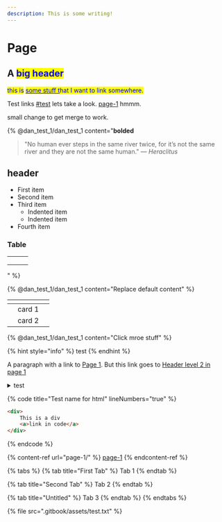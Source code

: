 ```yaml
---
description: This is some writing!
---
```


# Page

## A <mark style="color:blue;">big header</mark>

<mark style="color:blue;">this is</mark> [<mark style="color:blue;">some stuff t</mark>](page-1/)<mark style="color:blue;">hat I want to link somewhere.</mark>

Test links [#test](./#test "mention") lets take a look. [page-1](page-1/ "mention") hmmm.

small change to get merge to work.

{% @dan_test_1/dan_test_1 content="**bolded** 

> "No human ever steps in the same river twice, for it’s not the same river and they are not the same human." — _Heraclitus_

## header

- First item
- Second item
- Third item
    - Indented item
    - Indented item
- Fourth item

### Table

|   |   |   |
| - | - | - |
|   |   |   |
|   |   |   |
|   |   |   |
" %}

{% @dan_test_1/dan_test_1 content="Replace default content" %}



<table data-view="cards"><thead><tr><th></th><th></th><th></th></tr></thead><tbody><tr><td></td><td>card 1</td><td></td></tr><tr><td></td><td>card 2</td><td></td></tr></tbody></table>

{% @dan_test_1/dan_test_1 content="Click mroe stuff" %}

{% hint style="info" %}
test
{% endhint %}

A paragraph with a link to [Page 1](page-1/).  But this link goes to [Header level 2 in page 1](page-1/#a-level-2-header)

<details>

<summary>test</summary>

test

more

even more



</details>



{% code title="Test name for html" lineNumbers="true" %}
```html
<div>
    This is a div
    <a>link in code</a>
</div>
```
{% endcode %}

{% content-ref url="page-1/" %}
[page-1](page-1/)
{% endcontent-ref %}

{% tabs %}
{% tab title="First Tab" %}
Tab 1
{% endtab %}

{% tab title="Second Tab" %}
Tab 2
{% endtab %}

{% tab title="Untitled" %}
Tab 3
{% endtab %}
{% endtabs %}



{% file src=".gitbook/assets/test.txt" %}
